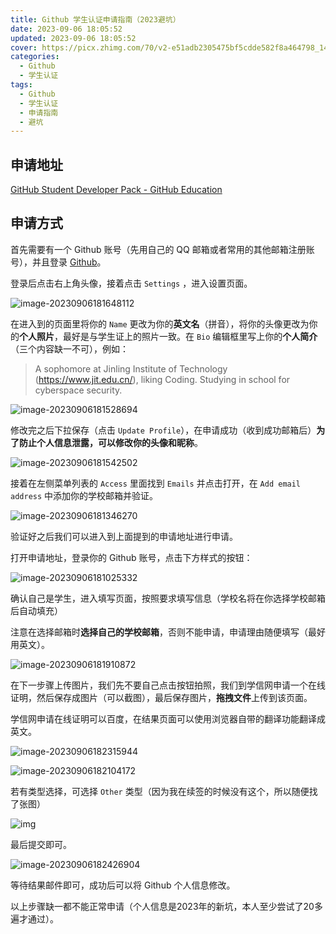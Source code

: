 ```yaml
---
title: Github 学生认证申请指南（2023避坑）
date: 2023-09-06 18:05:52
updated: 2023-09-06 18:05:52
cover: https://picx.zhimg.com/70/v2-e51adb2305475bf5cdde582f8a464798_1440w.awebp?source=172ae18b&biz_tag=Post
categories:
  - Github
  - 学生认证
tags:
  - Github
  - 学生认证
  - 申请指南
  - 避坑
---
```


## 申请地址

[GitHub Student Developer Pack - GitHub Education](https://education.github.com/pack)

## 申请方式

首先需要有一个 Github 账号（先用自己的 QQ 邮箱或者常用的其他邮箱注册账号），并且登录 [Github](https://github.com)。

登录后点击右上角头像，接着点击 `Settings` ，进入设置页面。

![image-20230906181648112](github_education/image-20230906181648112.png)

在进入到的页面里将你的 `Name` 更改为你的**英文名**（拼音），将你的头像更改为你的**个人照片**，最好是与学生证上的照片一致。在 `Bio` 编辑框里写上你的**个人简介**（三个内容缺一不可），例如：

> A sophomore at Jinling Institute of Technology (https://www.jit.edu.cn/), liking Coding. Studying in school for cyberspace security.

![image-20230906181528694](github_education/image-20230906181528694.png)

修改完之后下拉保存（点击 `Update Profile`），在申请成功（收到成功邮箱后）**为了防止个人信息泄露，可以修改你的头像和昵称**。

![image-20230906181542502](github_education/image-20230906181542502.png)

接着在左侧菜单列表的 `Access` 里面找到 `Emails` 并点击打开，在 `Add email address` 中添加你的学校邮箱并验证。

![image-20230906181346270](github_education/image-20230906181346270.png)

验证好之后我们可以进入到上面提到的申请地址进行申请。

打开申请地址，登录你的 Github 账号，点击下方样式的按钮：

![image-20230906181025332](github_education/image-20230906181025332.png)

确认自己是学生，进入填写页面，按照要求填写信息（学校名将在你选择学校邮箱后自动填充）

注意在选择邮箱时**选择自己的学校邮箱**，否则不能申请，申请理由随便填写（最好用英文）。

![image-20230906181910872](github_education/image-20230906181910872.png)

在下一步骤上传图片，我们先不要自己点击按钮拍照，我们到学信网申请一个在线证明，然后保存成图片（可以截图），最后保存图片，**拖拽文件**上传到该页面。

学信网申请在线证明可以百度，在结果页面可以使用浏览器自带的翻译功能翻译成英文。

![image-20230906182315944](github_education/image-20230906182315944.png)

![image-20230906182104172](github_education/image-20230906182104172.png)

若有类型选择，可选择 `Other` 类型（因为我在续签的时候没有这个，所以随便找了张图）

![img](github_education/v2-7d7e779ee46292eaeb13347711a9760e_720w.webp)

最后提交即可。

![image-20230906182426904](github_education/image-20230906182426904.png)

等待结果邮件即可，成功后可以将 Github 个人信息修改。

以上步骤缺一都不能正常申请（个人信息是2023年的新坑，本人至少尝试了20多遍才通过）。